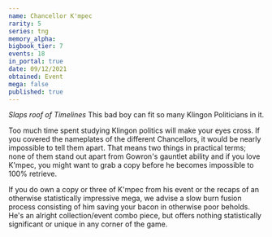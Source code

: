 ```yaml
---
name: Chancellor K'mpec
rarity: 5
series: tng
memory_alpha:
bigbook_tier: 7
events: 18
in_portal: true
date: 09/12/2021
obtained: Event
mega: false
published: true
---
```


*Slaps roof of Timelines* This bad boy can fit so many Klingon Politicians in it.

Too much time spent studying Klingon politics will make your eyes cross. If you covered the nameplates of the different Chancellors, it would be nearly impossible to tell them apart. That means two things in practical terms; none of them stand out apart from Gowron's gauntlet ability and if you love K'mpec, you might want to grab a copy before he becomes impossible to 100% retrieve.

If you do own a copy or three of K'mpec from his event or the recaps of an otherwise statistically impressive mega, we advise a slow burn fusion process consisting of him saving your bacon in otherwise poor beholds. He's an alright collection/event combo piece, but offers nothing statistically significant or unique in any corner of the game.
